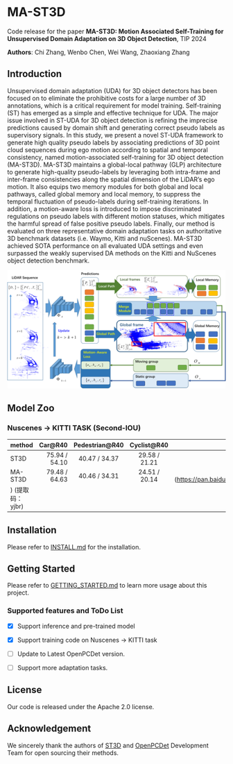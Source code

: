 # MA-ST3D

Code release for the paper **MA-ST3D: Motion Associated Self-Training for Unsupervised Domain Adaptation on 3D Object Detection**, TIP 2024

**Authors**: Chi Zhang, Wenbo Chen,  Wei Wang, Zhaoxiang Zhang 

<!-- [[paper]](https://arxiv.org/abs/2103.05346); -->


## Introduction

Unsupervised domain adaptation (UDA) for 3D object detectors has been focused on to eliminate the prohibitive costs for a large number of 3D annotations, which is a critical requirement for model training. Self-training (ST) has emerged as a simple and effective technique for UDA. The major issue involved in ST-UDA for 3D object detection is refining the imprecise predictions caused by domain shift and generating correct pseudo labels as supervisory signals. In this study, we present a novel ST-UDA framework to generate high quality pseudo labels by associating predictions of 3D point cloud sequences during ego motion according to spatial and temporal consistency, named motion-associated self-training for 3D object detection (MA-ST3D). MA-ST3D maintains a global-local pathway (GLP) architecture to generate high-quality pseudo-labels by leveraging both intra-frame and inter-frame consistencies along the spatial dimension of the LiDAR’s ego motion. It also equips two memory modules for both global and local pathways, called global memory and local memory, to suppress the temporal fluctuation of pseudo-labels during self-training iterations. In addition, a motion-aware loss is introduced to impose discriminated regulations on pseudo labels with different motion statuses, which mitigates the harmful spread of false positive pseudo labels. Finally, our method is evaluated on three representative domain adaptation tasks on authoritative 3D benchmark datasets (i.e. Waymo, Kitti and nuScenes). MA-ST3D achieved SOTA performance on all evaluated UDA settings and even surpassed the weakly supervised DA methods on the Kitti and NuScenes object detection benchmark.

![pipeline](resources/pipeline.png)

## Model Zoo

### Nuscenes -> KITTI TASK (Second-IOU)

| method | Car@R40 | Pedestrian@R40 | Cyclist@R40 | download | 
|---------------------------------------------|----------:|:-------:|:-------:|:---------:|
| ST3D | 75.94 / 54.10 |  40.47 / 34.37 |  29.58 / 21.21 |  | /
| MA-ST3D   | 79.48 / 64.63 |  40.46 / 34.31 |  24.51 / 20.14 | [model](https://pan.baidu.com/s/1ilcTu7SgvCBNYUhYmm1Tfg 
) (提取码：yjbr) |


## Installation

Please refer to [INSTALL.md](docs/INSTALL.md) for the installation.

## Getting Started

Please refer to [GETTING_STARTED.md](docs/GETTING_STARTED.md) to learn more usage about this project.

### Supported features and ToDo List

- [x] Support inference and pre-trained model 

- [x] Support training code on Nuscenes -> KITTI task

- [ ] Update to Latest OpenPCDet version.
  
- [ ] Support more adaptation tasks.

## License

Our code is released under the Apache 2.0 license.

## Acknowledgement

We sincerely thank the authors of [ST3D](https://github.com/CVMI-Lab/ST3D) and [OpenPCDet](https://github.com/open-mmlab/OpenPCDet/commit/e3bec15f1052b4827d942398f20f2db1cb681c01) Development Team for open sourcing their methods.

<!-- ## Citation

If you find this project useful in your research, please consider cite:
```
@article{zhang2024ma-st3d,
    title={MA-ST3D: Motion Associated Self-Training for Unsupervised Domain Adaptation on 3D Object Detection},
    author={Zhang, chi and Chen, Wenbo and Wang, Wei and Zhang, Zhaoxiang},
    journal={IEEE Transactions on Image Processing},
    year={2024}
}
``` -->
